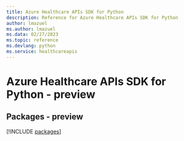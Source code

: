 ```yaml
---
title: Azure Healthcare APIs SDK for Python
description: Reference for Azure Healthcare APIs SDK for Python
author: lmazuel
ms.author: lmazuel
ms.data: 02/27/2023
ms.topic: reference
ms.devlang: python
ms.service: healthcareapis
---
```

# Azure Healthcare APIs SDK for Python - preview
## Packages - preview
[!INCLUDE [packages](healthcare-apis-index.md)]